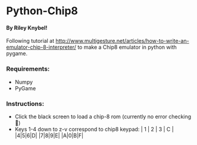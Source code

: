 # Python-Chip8
#### By Riley Knybel!
Following tutorial at http://www.multigesture.net/articles/how-to-write-an-emulator-chip-8-interpreter/ to make a Chip8 emulator in python with pygame.

### Requirements:
- Numpy
- PyGame

### Instructions:
- Click the black screen to load a chip-8 rom (currently no error checking 😬)
- Keys 1-4 down to z-v correspond to chip8 keypad: 
  | 1 | 2 | 3 | C |
  |4|5|6|D|
  |7|8|9|E|
  |A|0|B|F|
